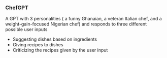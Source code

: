 ### ChefGPT

A GPT with 3 personalities ( a funny Ghanaian, a veteran Italian chef, and a weight-gain-focused Nigerian chef) and responds to three different possible user inputs
 - Suggesting dishes based on ingredients
 - Giving recipes to dishes
 - Criticizing the recipes given by the user input
